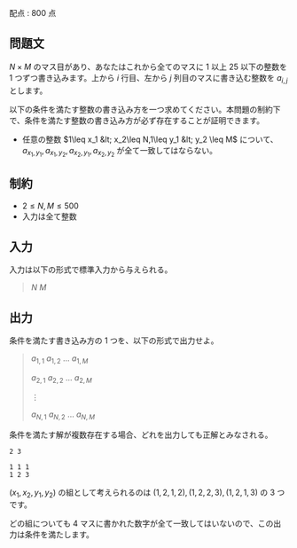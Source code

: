 配点 : $800$ 点

## 問題文

$N \times M$ のマス目があり、あなたはこれから全てのマスに $1$ 以上 $25$ 以下の整数を $1$ つずつ書き込みます。上から $i$ 行目、左から $j$ 列目のマスに書き込む整数を $a_{i,j}$ とします。

以下の条件を満たす整数の書き込み方を一つ求めてください。本問題の制約下で、条件を満たす整数の書き込み方が必ず存在することが証明できます。

- 任意の整数 $1\leq x_1 &lt; x_2\leq N,1\leq y_1 &lt; y_2 \leq M$ について、$a_{x_1,y_1},a_{x_1,y_2},a_{x_2,y_1},a_{x_2,y_2}$ が全て一致してはならない。

## 制約

- $2 \leq N , M \leq 500$
- 入力は全て整数

## 入力

入力は以下の形式で標準入力から与えられる。

> $N$ $M$

## 出力

条件を満たす書き込み方の $1$ つを、以下の形式で出力せよ。

> $a_{1,1}$ $a_{1,2}$ $\ldots$ $a_{1,M}$
> 
> $a_{2,1}$ $a_{2,2}$ $\ldots$ $a_{2,M}$
> 
> $\vdots$
> 
> $a_{N,1}$ $a_{N,2}$ $\ldots$ $a_{N,M}$

条件を満たす解が複数存在する場合、どれを出力しても正解とみなされる。

```input1
2 3
```

```output1
1 1 1
1 2 3
```

$(x_1,x_2,y_1,y_2)$ の組として考えられるのは $(1,2,1,2),(1,2,2,3),(1,2,1,3)$ の $3$ つです。

どの組についても $4$ マスに書かれた数字が全て一致してはいないので、この出力は条件を満たします。
